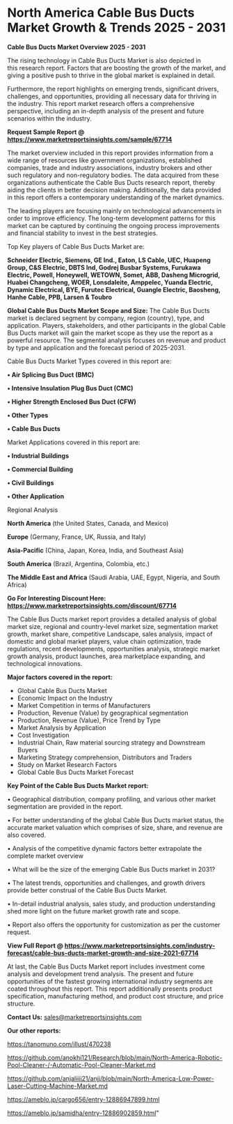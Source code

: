 # North America Cable Bus Ducts Market Growth & Trends 2025 - 2031

<Strong> Cable Bus Ducts Market Overview 2025 - 2031</strong>

The rising technology in Cable Bus Ducts Market is also depicted in this research report. Factors that are boosting the growth of the market, and giving a positive push to thrive in the global market is explained in detail.

Furthermore, the report highlights on emerging trends, significant drivers, challenges, and opportunities, providing all necessary data for thriving in the industry. This report market research offers a comprehensive perspective, including an in-depth analysis of the present and future scenarios within the industry.

<strong>Request Sample Report @ <a href=https://www.marketreportsinsights.com/sample/67714>https://www.marketreportsinsights.com/sample/67714</a></strong>

The market overview included in this report provides information from a wide range of resources like government organizations, established companies, trade and industry associations, industry brokers and other such regulatory and non-regulatory bodies. The data acquired from these organizations authenticate the Cable Bus Ducts research report, thereby aiding the clients in better decision making. Additionally, the data provided in this report offers a contemporary understanding of the market dynamics.

The leading players are focusing mainly on technological advancements in order to improve efficiency. The long-term development patterns for this market can be captured by continuing the ongoing process improvements and financial stability to invest in the best strategies.

Top Key players of Cable Bus Ducts Market are:

<strong>Schneider Electric, Siemens, GE Ind., Eaton, LS Cable, UEC, Huapeng Group, C&S Electric, DBTS Ind, Godrej Busbar Systems, Furukawa Electric, Powell, Honeywell, WETOWN, Somet, ABB, Dasheng Microgrid, Huabei Changcheng, WOER, Lonsdaleite, Amppelec, Yuanda Electric, Dynamic Electrical, BYE, Furutec Electrical, Guangle Electric, Baosheng, Hanhe Cable, PPB, Larsen & Toubro</strong>

<strong><b>Global Cable Bus Ducts Market Scope and Size:</b></strong>
The Cable Bus Ducts market is declared segment by company, region (country), type, and application. Players, stakeholders, and other participants in the global Cable Bus Ducts market will gain the market scope as they use the report as a powerful resource. The segmental analysis focuses on revenue and product by type and application and the forecast period of 2025-2031.

Cable Bus Ducts Market Types covered in this report are:

<strong>• Air Splicing Bus Duct (BMC)

• Intensive Insulation Plug Bus Duct (CMC)

• Higher Strength Enclosed Bus Duct (CFW)

• Other Types

• Cable Bus Ducts</strong>

Market Applications covered in this report are:

<strong>• Industrial Buildings

• Commercial Building

• Civil Buildings

• Other Application</strong> 

Regional Analysis

<strong>North America</strong> (the United States, Canada, and Mexico)

<strong>Europe</strong> (Germany, France, UK, Russia, and Italy)

<strong>Asia-Pacific</strong> (China, Japan, Korea, India, and Southeast Asia)

<strong>South America</strong> (Brazil, Argentina, Colombia, etc.)

<strong>The Middle East and Africa</strong> (Saudi Arabia, UAE, Egypt, Nigeria, and South Africa)

<strong>Go For Interesting Discount Here: <a href=https://www.marketreportsinsights.com/discount/67714>https://www.marketreportsinsights.com/discount/67714</a></strong>

The Cable Bus Ducts market report provides a detailed analysis of global market size, regional and country-level market size, segmentation market growth, market share, competitive Landscape, sales analysis, impact of domestic and global market players, value chain optimization, trade regulations, recent developments, opportunities analysis, strategic market growth analysis, product launches, area marketplace expanding, and technological innovations.

<strong><b>Major factors covered in the report:</b></strong>
<ul>
  <li>Global Cable Bus Ducts Market </li>
  <li>Economic Impact on the Industry</li>
  <li>Market Competition in terms of Manufacturers</li>
  <li>Production, Revenue (Value) by geographical segmentation</li>
  <li>Production, Revenue (Value), Price Trend by Type</li>
  <li>Market Analysis by Application</li>
  <li>Cost Investigation</li>
  <li>Industrial Chain, Raw material sourcing strategy and Downstream Buyers</li>
  <li>Marketing Strategy comprehension, Distributors and Traders</li>
  <li>Study on Market Research Factors</li>
  <li>Global Cable Bus Ducts Market Forecast</li>
</ul>

<strong><b>Key Point of the Cable Bus Ducts Market report:</b></strong>

• Geographical distribution, company profiling, and various other market segmentation are provided in the report.

• For better understanding of the global Cable Bus Ducts market status, the accurate market valuation which comprises of size, share, and revenue are also covered.

• Analysis of the competitive dynamic factors better extrapolate the complete market overview

• What will be the size of the emerging Cable Bus Ducts market in 2031?

• The latest trends, opportunities and challenges, and growth drivers provide better construal of the Cable Bus Ducts Market.

• In-detail industrial analysis, sales study, and production understanding shed more light on the future market growth rate and scope.

• Report also offers the opportunity for customization as per the customer request.

<strong><b>View Full Report @ <a href=https://www.marketreportsinsights.com/industry-forecast/cable-bus-ducts-market-growth-and-size-2021-67714>https://www.marketreportsinsights.com/industry-forecast/cable-bus-ducts-market-growth-and-size-2021-67714</a></b></strong>


At last, the Cable Bus Ducts Market report includes investment come analysis and development trend analysis. The present and future opportunities of the fastest growing international industry segments are coated throughout this report. This report additionally presents product specification, manufacturing method, and product cost structure, and price structure.

<strong>Contact Us:</strong>
sales@marketreportsinsights.com

<strong>Our other reports:</strong>

<a href=https://tanomuno.com/illust/470238>https://tanomuno.com/illust/470238</a>

<a href=https://github.com/anokhi121/Research/blob/main/North-America-Robotic-Pool-Cleaner-/-Automatic-Pool-Cleaner-Market.md>https://github.com/anokhi121/Research/blob/main/North-America-Robotic-Pool-Cleaner-/-Automatic-Pool-Cleaner-Market.md</a>

<a href=https://github.com/anjaliiii21/anjj/blob/main/North-America-Low-Power-Laser-Cutting-Machine-Market.md>https://github.com/anjaliiii21/anjj/blob/main/North-America-Low-Power-Laser-Cutting-Machine-Market.md</a>

<a href=https://ameblo.jp/cargo656/entry-12886947899.html>https://ameblo.jp/cargo656/entry-12886947899.html</a>

<a href=https://ameblo.jp/samidha/entry-12886902859.html>https://ameblo.jp/samidha/entry-12886902859.html</a>"
